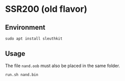 # SSR200 (old flavor)

## Environment

```
sudo apt install sleuthkit
```

## Usage
The file `nand.oob` must also be placed in the same folder.

```
run.sh nand.bin
```